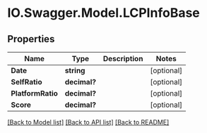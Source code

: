 # IO.Swagger.Model.LCPInfoBase
## Properties

Name | Type | Description | Notes
------------ | ------------- | ------------- | -------------
**Date** | **string** |  | [optional] 
**SelfRatio** | **decimal?** |  | [optional] 
**PlatformRatio** | **decimal?** |  | [optional] 
**Score** | **decimal?** |  | [optional] 

[[Back to Model list]](../README.md#documentation-for-models) [[Back to API list]](../README.md#documentation-for-api-endpoints) [[Back to README]](../README.md)

